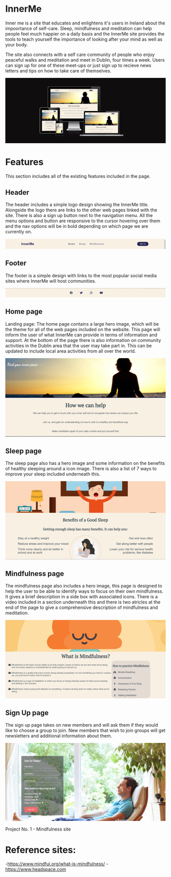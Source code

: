 # InnerMe

Inner me is a site that educates and enlightens it's users in Ireland about the impoortance of self-care. Sleep, mindfulness and meditation can help people feel much happier on a daily basis and the InnerMe site provides the tools to teach yourself the importance of looking after your mind as well as your body.

The site also connects with a self care community of people who enjoy peaceful walks and meditation and meet in Dublin, four times a week. Users can sign up for one of these meet-ups or just sign up to recieve news letters and tips on how to take care of themselves.

![responsive-mockup](https://github.com/murtovski/InnerMe/blob/main/media/responsive.png)

# Features
This section includes all of the existing features included in the page.

## Header
The header includes a simple logo design showing the InnerMe title. Alongside the logo there are links to the other web pages linked with the site. There is also a sign up button next to the navigation menu. All the menu options and button are responsive to the cursor hovering over them and the nav options will be in bold depending on which page we are currently on.

![header](https://github.com/murtovski/InnerMe/blob/main/media/Header.png)

## Footer
The footer is a simple design with links to the most popular social media sites where InnerMe will host communities.

![footer](https://github.com/murtovski/InnerMe/blob/main/media/Footer.png)

## Home page
Landing page:
The home page contains a large hero image, which will be the theme for all of the web pages included on the website. This page will inform the user of what InnerMe can provide in terms of information and support. At the bottom of the page there is also information on community activities in the Dublin area that the user may take part in. This can be updated to include local area activities from all over the world.

![home-page](https://github.com/murtovski/InnerMe/blob/main/media/Homepage.png)

## Sleep page
The sleep page also has a hero image and some information on the benefits of healthy sleeping around a icon image. There is also a list of 7 ways to improve your sleep included underneath this.

![sleep-page](https://github.com/murtovski/InnerMe/blob/main/media/Sleep-page.png)

## Mindfulness page
The mindfulness page also includes a hero image, this page is designed to help the user to be able to identify ways to focus on their own mindfulness. It gives a brief description in a side box with associated icons. There is a video included in a section underneath this and there is two atricles at the end of the page to give a comprehensive description of mindfulness and meditation.

![mindfulness-page](https://github.com/murtovski/InnerMe/blob/main/media/Mindfulness-page.png)

## Sign Up page
The sign up page takes on new members and will ask them if they would like to choose a group to join. New members that wish to join groups will get newsletters and additional information about them.

![sign-up-page](https://github.com/murtovski/InnerMe/blob/main/media/sign-up-page.png)

Project No. 1 - Mindfulness site


# Reference sites:
-https://www.mindful.org/what-is-mindfulness/
-https://www.headspace.com
